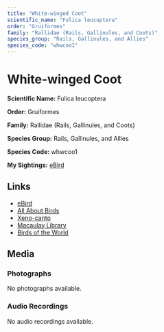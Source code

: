 ```yaml
---
title: "White-winged Coot"
scientific_name: "Fulica leucoptera"
order: "Gruiformes"
family: "Rallidae (Rails, Gallinules, and Coots)"
species_group: "Rails, Gallinules, and Allies"
species_code: "whwcoo1"
---
```


# White-winged Coot

**Scientific Name:** Fulica leucoptera

**Order:** Gruiformes

**Family:** Rallidae (Rails, Gallinules, and Coots)

**Species Group:** Rails, Gallinules, and Allies

**Species Code:** whwcoo1

**My Sightings:** [eBird](https://ebird.org/lifelist?r=world&time=life&spp=whwcoo1)

## Links
* [eBird](https://ebird.org/species/whwcoo1) 
* [All About Birds](https://www.allaboutbirds.org/guide/whwcoo1) 
* [Xeno-canto](https://www.xeno-canto.org/species/whwcoo1) 
* [Macaulay Library](https://search.macaulaylibrary.org/catalog?taxonCode=whwcoo1&sort=rating_rank_desc)
* [Birds of the World](https://birdsoftheworld.org/bow/species/whwcoo1)

## Media
### Photographs
No photographs available.

### Audio Recordings
No audio recordings available.
